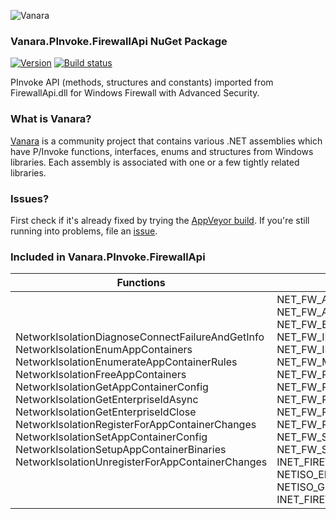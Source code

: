 ﻿![Vanara](https://raw.githubusercontent.com/dahall/Vanara/master/docs/icons/VanaraHeading.png)
### **Vanara.PInvoke.FirewallApi NuGet Package**
[![Version](https://img.shields.io/nuget/v/Vanara.PInvoke.FirewallApi?label=NuGet&style=flat-square)](https://github.com/dahall/Vanara/releases)
[![Build status](https://img.shields.io/appveyor/build/dahall/vanara?label=AppVeyor%20build&style=flat-square)](https://ci.appveyor.com/project/dahall/vanara)

PInvoke API (methods, structures and constants) imported from FirewallApi.dll for Windows Firewall with Advanced Security.

### **What is Vanara?**

[Vanara](https://github.com/dahall/Vanara) is a community project that contains various .NET assemblies which have P/Invoke functions, interfaces, enums and structures from Windows libraries. Each assembly is associated with one or a few tightly related libraries.

### **Issues?**

First check if it's already fixed by trying the [AppVeyor build](https://ci.appveyor.com/nuget/vanara-prerelease).
If you're still running into problems, file an [issue](https://github.com/dahall/Vanara/issues).

### **Included in Vanara.PInvoke.FirewallApi**

Functions | Enumerations | Structures | Interfaces
--- | --- | --- | ---
NetworkIsolationDiagnoseConnectFailureAndGetInfo NetworkIsolationEnumAppContainers NetworkIsolationEnumerateAppContainerRules NetworkIsolationFreeAppContainers NetworkIsolationGetAppContainerConfig NetworkIsolationGetEnterpriseIdAsync NetworkIsolationGetEnterpriseIdClose NetworkIsolationRegisterForAppContainerChanges NetworkIsolationSetAppContainerConfig NetworkIsolationSetupAppContainerBinaries NetworkIsolationUnregisterForAppContainerChanges          | NET_FW_ACTION NET_FW_AUTHENTICATE_TYPE NET_FW_EDGE_TRAVERSAL_TYPE NET_FW_IP_PROTOCOL NET_FW_IP_VERSION NET_FW_MODIFY_STATE NET_FW_POLICY_TYPE NET_FW_PROFILE_TYPE NET_FW_PROFILE_TYPE2 NET_FW_RULE_CATEGORY NET_FW_RULE_DIRECTION NET_FW_SCOPE NET_FW_SERVICE_TYPE INET_FIREWALL_AC_CREATION_TYPE NETISO_ERROR_TYPE NETISO_FLAG NETISO_GEID INET_FIREWALL_AC_CHANGE_TYPE   | INET_FIREWALL_AC_BINARIES INET_FIREWALL_AC_CHANGE INET_FIREWALL_AC_CAPABILITIES INET_FIREWALL_APP_CONTAINER UNIONType                | INetFwAuthorizedApplication INetFwAuthorizedApplications INetFwIcmpSettings INetFwMgr INetFwOpenPort INetFwOpenPorts INetFwPolicy INetFwPolicy2 INetFwProduct INetFwProducts INetFwProfile INetFwRemoteAdminSettings INetFwRule INetFwRule2 INetFwRule3 INetFwRules INetFwService INetFwServiceRestriction INetFwServices 
